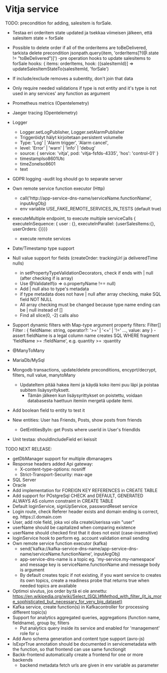 # Vitja service

TODO:
precondition for adding, salesitem is forSale.
- Testaa eri orderitem state updated ja tsekkaa viimeisen jälkeen, että salesitem state = forSale
- Possible to delete order if all of the orderitems are toBeDelivered, tarkista delete precondition jsonpath.query(item, 'orderItems[?(@.state != "toBeDelivered")]')
  -pre operation hooks to update salesitems to forSale
    hooks: { items: orderItems, hook: ({salesItemId}] => updateSalesItemStateTo(salesItemId, 'forSale')
- If include/exclude removes a subentity, don't join that data
- Only require needed validations if type is not entity and it's type is not used in any services' any function as argument

- Prometheus metrics (Opentelemetry)
- Jaeger tracing (Opentelemetry)
- Logger
  - Logger.setLogPublisher, Logger.setAlarmPublisher
  - Triggeröidyt hälyt kirjoitetaan persistent volumelle
  - Type: 'Log' | 'Alarm trigger', 'Alarm cancel',
  - level: 'Error' | 'warn' | 'info' | 'debug'
  - source: { service: 'vitja', pod: 'vitja-fsfds-4335', 'hos': 'control-01' }
  - timestampIso8601Utc
  - timeZoneIso8601
  - text
- GDPR logging
  -audit log should go to separate server
- Own remote service function executor (Http)
     - call('http://app-service-dns-name/serviceName.functionName', inputArgObj)
     - env variable USE_FAKE_REMOTE_SERVICES_IN_TESTS (default true)
- executeMultiple endpoint, to execute multiple serviceCalls 
  { executeInSequence: { user : {}, executeInParallel: {userSalesItems:{}, userOrders: {}}}}
  - execute remote services 
- Date/Timestamp type support
- Null value support for fields (createOrder: trackingUrl ja deliveredTime nulls)
  - in setPropertyTypeValidationDecorators, check if ends with | null (after checking if is array)
  - Use @ValidateIf(o => o.propertyName !== null)
  - Add | null also to type's metadata
  - if type metadata does not have | null after array checking, make SQL field NOT NULL
  - All array checking must be changed because type name ending can be  | null instead of []
  - Find all slice(0, -2) calls also
- Support dynamic filters with Map-type argument property
  filters: Filter[]
   Filter : { fieldName: string, operator?: '>=' | '<=' | '!=' ..., value: any }
   -assert fieldName is a legal column name
   creates SQL WHERE fragment 'fieldName >= :fieldName', e.g. quantity >= :quantity
- @ManyToMany
- MariaDb/MySql
- Mongodb transactions, update/delete preconditions, encyprt/decrypt, filters, null value, manytoMany
  - UpdateItem pitää hakea itemi ja käydä koko itemi puu läpi ja poistaa subitem lisäysyrityksett.
    - Tämän jälkeen kun lisäysyrittykset on poistettu, voidaan databasesta haettuun itemiin mergetä update itemi.
- Add boolean field to entity to test it
- New entities: User has Friends, Posts, show posts from friends
  - GetEntitiesByIn: get Posts where userId in User's friendIds
- Unit testaa: shouldIncludeField eri keissit

TODO NEXT RELEASE:
- getDbManager support for multiple dbmanagers
- Response headers added Api gateway:
  - X-content-type-options: nosniff
  - Strict-Transport-Security: max-age 
- SQL Server
- Oracle
- Add implementation for FOREIGN KEY REFERENCES in CREATE TABLE
- Add support for POstgreSql CHECK and DEFAULT, GENERATED ALWAYS AS column constraint in CREATE TABLE
- Default loginService, signUpService, passwordReset service
- Login route, check Referer header exists and domain ending is correct, eg. https://<something>.domain.com
- User, add role field, joka voi olla createUserissa vain "user"
- userName should be capitalized when comparing existence
- userName should checked first that it does not exist (case-insensitive)
- loginService hook to perform eg. account validation email sending
- Own remote service function executor (kafka)
    - send('kafka://kafka-service-dns-name/app-service-dns-name/serviceName.functionName', inputArgObj)
    - app-service-dns-name is a topic eg. 'my-service.my-namespace' and message key is serviceName.functionName and message body is argument
    - By default creates topic if not existing, if you want service to creates its own topics, 
      create a readiness probe that returns true when needed topics are available
- Optimoi sivutus, jos order by:tä ei ole annettu:
 https://en.wikipedia.org/wiki/Select_(SQL)#Method_with_filter_(it_is_more_sophisticated_but_necessary_for_very_big_dataset)
- Kafka service, create function(s) in Kafkacontroller for processing different topic(s)
- Support for analytics aggregated queries, aggregations (function name, fieldname), group by, filters
    - Put analytics query inside its service and enabled for 'management' role for u
- Add Avro schema generation and content type support (avro-js)
- IsExprTrue annotation should be documented in servicemetadata with the function, so that frontend can use same functiongit 
- Backk-frontend automatically create a frontend for one or more backends
  - backend metadata fetch urls are given in env variable as parameter
